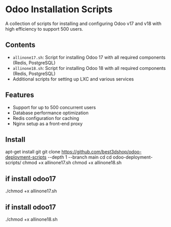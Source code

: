 # Odoo Installation Scripts 
 
A collection of scripts for installing and configuring Odoo v17 and v18 with high efficiency to support 500 users. 
 
## Contents 
 
- `allinone17.sh`: Script for installing Odoo 17 with all required components (Redis, PostgreSQL) 
- `allinone18.sh`: Script for installing Odoo 18 with all required components (Redis, PostgreSQL) 
- Additional scripts for setting up LXC and various services 
 
## Features 
 
- Support for up to 500 concurrent users 
- Database performance optimization 
- Redis configuration for caching  
- Nginx setup as a front-end proxy 
## Install 
apt-get install git
git clone https://github.com/best3dshop/odoo-deployment-scripts --depth 1 --branch main
cd cd odoo-deployment-scripts/
chmod +x allinone17.sh
chmod +x allinone18.sh

## if install odoo17
./chmod +x allinone17.sh 
## if install odoo17
./chmod +x allinone18.sh 